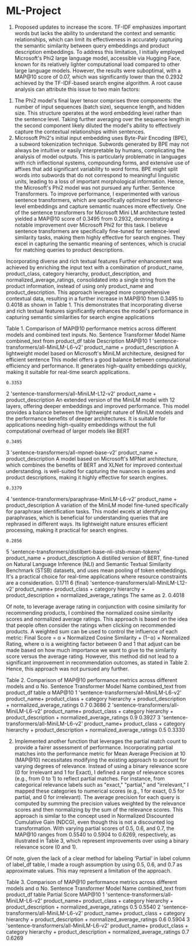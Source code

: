 # ML-Project

1.	Proposed updates to increase the score. 
TF-IDF emphasizes important words but lacks the ability to understand the context and semantic relationships, which can limit its effectiveness in accurately capturing the semantic similarity between query embeddings and product description embeddings. To address this limitation, I initially employed Microsoft's Phi2 large language model, accessible via Hugging Face, known for its relatively lighter computational load compared to other large language models.
However, the results were suboptimal, with a MAP@10 score of 0.07, which was significantly lower than the 0.2932 achieved by the TF-IDF-based search engine algorithm. A root cause analysis can attribute this issue to two main factors:
1)	The Phi2 model's final layer tensor comprises three components: the number of input sequences (batch size), sequence length, and hidden size. This structure operates at the word embedding level rather than the sentence level. Taking further averaging over the sequence length in the second component likely diluted the model's ability to effectively capture the contextual relationships within sentences.
2)	Microsoft Phi2's initial input embedding uses Byte-Pair Encoding (BPE), a subword tokenization technique. Subwords generated by BPE may not always be intuitive or easily interpretable by humans, complicating the analysis of model outputs. This is particularly problematic in languages with rich inflectional systems, compounding forms, and extensive use of affixes that add significant variability to word forms. BPE might split words into subwords that do not correspond to meaningful linguistic units, leading to a loss of important morphological information.
Hence, the Microsoft's Phi2 model was not pursued any further.
Sentence Transformers.
To improve performance, I experimented with various sentence transformers, which are specifically optimized for sentence-level embeddings and capture semantic nuances more effectively. One of the sentence transformers for Microsoft Mini LM architecture tested yielded a MAP@10 score of 0.3495 from 0.2932, demonstrating a notable improvement over Microsoft Phi2 for this task. I believe sentence transformers are specifically fine-tuned for sentence-level similarity tasks, making them highly effective for search engines. They excel in capturing the semantic meaning of sentences, which is crucial for matching queries to product descriptions.

Incorporating diverse and rich textual features
Further enhancement was achieved by enriching the input text with a combination of product_name, product_class, category hierarchy, product_description, and normalized_average_ratings, consolidated into a single string from the product information, instead of using only product_name and product_description. This approach leveraged more comprehensive contextual data, resulting in a further increase in MAP@10 from 0.3495 to 0.4018 as shown in Table 1. This demonstrates that incorporating diverse and rich textual features significantly enhances the model's performance in capturing semantic similarities for search engine applications

Table 1. Comparison of MAP@10 performance metrics across different models and combined text inputs. 
No.	Sentence Transformer Model Name	combined_text from product_df table	Description	MAP@10
1	'sentence-transformers/all-MiniLM-L6-v2'	product_name + product_description 	A lightweight model based on Microsoft's MiniLM architecture, designed for efficient sentence This model offers a good balance between computational efficiency and performance. It generates high-quality embeddings quickly, making it suitable for real-time search applications.

	0.3353

2	'sentence-transformers/all-MiniLM-L12-v2'	product_name + product_description	An extended version of the MiniLM model with 12 layers, offering deeper embeddings and improved performance. This model provides a balance between the lightweight nature of MiniLM models and the performance benefits of deeper architectures. It is suitable for applications needing high-quality embeddings without the full computational overhead of larger models like BERT

	0.3495
3	'sentence-transformers/all-mpnet-base-v2'	product_name + product_description	A model based on Microsoft's MPNet architecture, which combines the benefits of BERT and XLNet for improved contextual understanding. is well-suited for capturing the nuances in queries and product descriptions, making it highly effective for search engines.

	0.3379

4	'sentence-transformers/paraphrase-MiniLM-L6-v2'	product_name + product_description	A variation of the MiniLM model fine-tuned specifically for paraphrase identification tasks. This model excels at identifying paraphrases, which is beneficial for understanding queries that are rephrased in different ways. Its lightweight nature ensures efficient processing, making it practical for search engines.

	0.2856
5	'sentence-transformers/distilbert-base-nli-stsb-mean-tokens'	product_name + product_description	A distilled version of BERT, fine-tuned on Natural Language Inference (NLI) and Semantic Textual Similarity Benchmark (STSB) datasets, and uses mean pooling of token embeddings. It's a practical choice for real-time applications where resource constraints are a consideration.
	0.1711
6 (final) 	'sentence-transformers/all-MiniLM-L12-v2'	product_name+ product_class + category hierarchy + product_description + normalized_average_ratings	The same as 2.	0.4018

Of note, to leverage average rating in conjunction with cosine similarity for recommending products, I combined the normalized cosine similarity scores and normalized average ratings. This approach is based on the idea that people often consider the ratings when clicking on recommended products. A weighted sum can be used to control the influence of each metric:
Final Score = α × Normalized Cosine Similarity + (1−α) × Normalized Rating, where α is a weighting factor between 0 and 1 that adjust can be made based on how much importance we want to give to the similarity score versus the average rating. However, this method did not lead to a significant improvement in recommendation outcomes, as stated in Table 2.  Hence, this approach was not pursued any further. 

Table 2. Comparison of MAP@10 performance metrics across different models and α
No.	Sentence Transformer Model Name	combined_text from product_df table	α	MAP@10
1	'sentence-transformers/all-MiniLM-L6-v2'	product_name+ product_class + category hierarchy + product_description + normalized_average_ratings	0.7	0.3686
2	'sentence-transformers/all-MiniLM-L6-v2'	product_name+ product_class + category hierarchy + product_description + normalized_average_ratings	0.9	0.3927
3	'sentence-transformers/all-MiniLM-L6-v2'	product_name+ product_class + category hierarchy + product_description + normalized_average_ratings	0.5	0.3330


2.	Implemented another function that leverages the partial match count to provide a fairer assessment of performance.
Incorporating partial matches into the performance metric for Mean Average Precision at 10 (MAP@10) necessitates modifying the existing approach to account for varying degrees of relevance. Instead of using a binary relevance score (0 for Irrelevant and 1 for Exact), I defined a range of relevance scores (e.g., from 0 to 1) to reflect partial matches. For instance, from categorical relevance labels such as "exact," "partial," and "irrelevant," I mapped these categories to numerical scores (e.g., 1 for exact, 0.5 for partial, and 0 for irrelevant). 
The average precision for each query is computed by summing the precision values weighted by the relevance scores and then normalizing by the sum of the relevance scores. This approach is similar to the concept used in Normalized Discounted Cumulative Gain (NDCG), even though this is not a discounted log transformation. With varying partial scores of 0.5, 0.6, and 0.7, the MAP@10 ranges from 0.5540 to 0.5904 to 0.6269, respectively, as illustrated in Table 3, which represent improvements over using a binary relevance score (0 and 1). 

Of note, given the lack of a clear method for labeling ‘Partial’ in label column of label_df table, I made a rough assumption by using 0.5, 0.6, and 0.7 as approximate values. This may represent a limitation of the approach.

Table 3. Comparison of MAP@10 performance metrics across different models and α
No.	Sentence Transformer Model Name	combined_text from product_df table	Partial Score	MAP@10
1	'sentence-transformers/all-MiniLM-L6-v2'	product_name+ product_class + category hierarchy + product_description + normalized_average_ratings	0.5	0.5540
2	'sentence-transformers/all-MiniLM-L6-v2'	product_name+ product_class + category hierarchy + product_description + normalized_average_ratings	0.6	0.5904
3	'sentence-transformers/all-MiniLM-L6-v2'	product_name+ product_class + category hierarchy + product_description + normalized_average_ratings	0.7	0.6269







